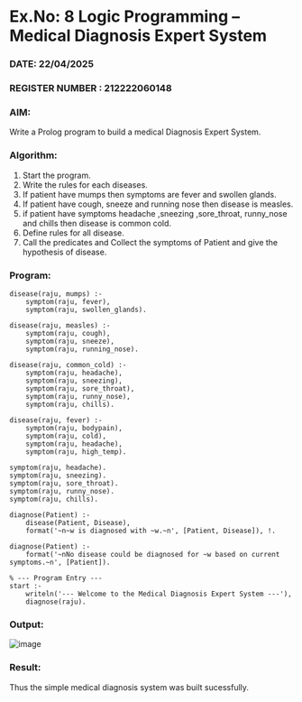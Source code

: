 # Ex.No: 8  Logic Programming –  Medical Diagnosis Expert System
### DATE: 22/04/2025                                                                        
### REGISTER NUMBER : 212222060148
### AIM: 
Write a Prolog program to build a medical Diagnosis Expert System.
###  Algorithm:
1. Start the program.
2. Write the rules for each diseases.
3. If patient have mumps then symptoms are fever and swollen glands.
4. If patient have cough, sneeze and running nose then disease is measles.
5. if patient have symptoms headache ,sneezing ,sore_throat, runny_nose and  chills then disease is common cold.
6. Define rules for all disease.
7. Call the predicates and Collect the symptoms of Patient and give the hypothesis of disease.
### Program:
```
disease(raju, mumps) :-
    symptom(raju, fever),
    symptom(raju, swollen_glands).

disease(raju, measles) :-
    symptom(raju, cough),
    symptom(raju, sneeze),
    symptom(raju, running_nose).

disease(raju, common_cold) :-
    symptom(raju, headache),
    symptom(raju, sneezing),
    symptom(raju, sore_throat),
    symptom(raju, runny_nose),
    symptom(raju, chills).

disease(raju, fever) :-
    symptom(raju, bodypain),
    symptom(raju, cold),
    symptom(raju, headache),
    symptom(raju, high_temp).

symptom(raju, headache).
symptom(raju, sneezing).
symptom(raju, sore_throat).
symptom(raju, runny_nose).
symptom(raju, chills).

diagnose(Patient) :-
    disease(Patient, Disease),
    format('~n~w is diagnosed with ~w.~n', [Patient, Disease]), !.

diagnose(Patient) :-
    format('~nNo disease could be diagnosed for ~w based on current symptoms.~n', [Patient]).

% --- Program Entry ---
start :-
    writeln('--- Welcome to the Medical Diagnosis Expert System ---'),
    diagnose(raju).

```

### Output:

![image](https://github.com/user-attachments/assets/264e6a12-0db8-44bf-a633-50642aafcae9)

### Result:
Thus the simple medical diagnosis system was built sucessfully.
